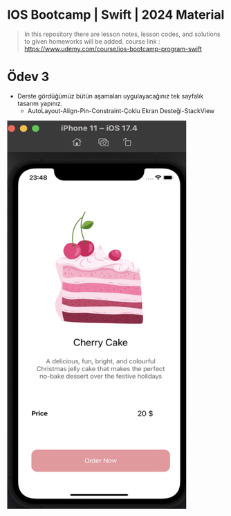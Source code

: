 # IOS Bootcamp | Swift | 2024 Material

> In this repository there are lesson notes, lesson codes, and solutions to given homeworks will be added.
> course link : https://www.udemy.com/course/ios-bootcamp-program-swift


# Ödev 3
- Derste gördüğümüz bütün aşamaları uygulayacağınız tek sayfalık tasarım yapınız.
  - AutoLayout-Align-Pin-Constraint-Çoklu Ekran Desteği-StackView

<img src="https://github.com/ayseleynavuz/ios-bootcamp/blob/main/odev3/odev3/screenshot/Ekran%20Resmi%202024-04-16%2023.48.27.png" width="414" height="896">
